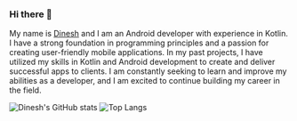 ### Hi there 👋
My name is [Dinesh](https://www.instagram.com/dinesh_ela_2405) and I am an Android developer with experience in Kotlin. I have a strong foundation in programming principles and a passion for creating user-friendly mobile applications. In my past projects, I have utilized my skills in Kotlin and Android development to create and deliver successful apps to clients. I am constantly seeking to learn and improve my abilities as a developer, and I am excited to continue building my career in the field.

![Dinesh's GitHub stats](https://github-readme-stats.vercel.app/api?username=idineshgovind)
![Top Langs](https://github-readme-stats.vercel.app/api/top-langs/?username=idineshgovind)
